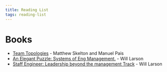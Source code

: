 ```yaml
---
title: Reading List
tags: reading-list
---
```


# Books
- [Team Topologies](https://teamtopologies.com/) - Matthew Skelton and Manuel Pais
- [An Elegant Puzzle: Systems of Eng Management.](https://lethain.com/elegant-puzzle/) - Will Larson
- [Staff Engineer: Leadership beyond the management Track](https://staffeng.com/book) - Will Larson
